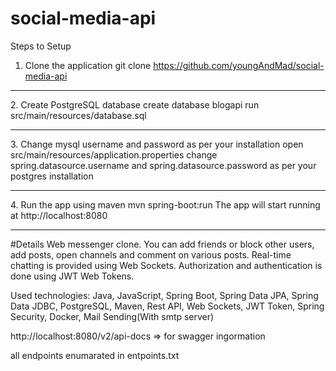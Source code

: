 # social-media-api

Steps to Setup
1. Clone the application
git clone https://github.com/youngAndMad/social-media-api

<hr>
2. Create PostgreSQL database
create database blogapi
run src/main/resources/database.sql

<hr>
3. Change mysql username and password as per your installation
open src/main/resources/application.properties
change spring.datasource.username and spring.datasource.password as per your postgres installation

<hr>
4. Run the app using maven
mvn spring-boot:run
The app will start running at http://localhost:8080

<hr>

#Details
Web messenger clone. You can add friends or block other users, add
posts, open channels and comment on various posts. Real-time chatting
is provided using Web Sockets. Authorization and authentication is done using JWT Web Tokens. 

Used technologies: Java, JavaScript, Spring Boot, Spring Data JPA, Spring Data JDBC, PostgreSQL, Maven, Rest API, Web Sockets, JWT
Token, Spring Security, Docker, Mail Sending(With smtp server)

http://localhost:8080/v2/api-docs => for swagger ingormation


all endpoints enumarated in entpoints.txt
